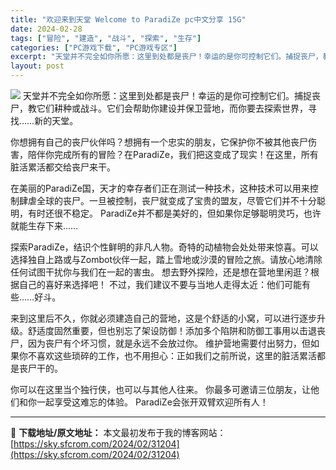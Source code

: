 ```yaml
---
title: "欢迎来到天堂 Welcome to ParadiZe pc中文分享 15G"
date: 2024-02-28
tags: ["冒险", "建造", "战斗", "探索", "生存"]
categories: ["PC游戏下载", "PC游戏专区"]
excerpt: "天堂并不完全如你所愿：这里到处都是丧尸！幸运的是你可控制它们。捕捉丧尸，教它们耕种或战斗。它们会帮助你建设并保卫营地，而你要去探索世界，寻找……新的天堂。 你想拥有自己的丧尸伙伴吗？想拥有一个忠实的朋友，它保护你不被其他丧尸伤害，陪伴你完成所有的冒险？在ParadiZe，我们把这变成了现实！在这里，&hellip;"
layout: post
---
```


<img class="game_header_image_full aligncenter" src="https://cdn.cloudflare.steamstatic.com/steam/apps/1519090/header.jpg?t=1709055334" />
天堂并不完全如你所愿：这里到处都是丧尸！幸运的是你可控制它们。捕捉丧尸，教它们耕种或战斗。它们会帮助你建设并保卫营地，而你要去探索世界，寻找……新的天堂。

你想拥有自己的丧尸伙伴吗？想拥有一个忠实的朋友，它保护你不被其他丧尸伤害，陪伴你完成所有的冒险？在ParadiZe，我们把这变成了现实！在这里，所有脏活累活都交给丧尸来干。

在美丽的ParadiZe国，天才的幸存者们正在测试一种技术，这种技术可以用来控制肆虐全球的丧尸。一旦被控制，丧尸就变成了宝贵的盟友，尽管它们并不十分聪明，有时还很不稳定。
ParadiZe并不都是美好的，但如果你足够聪明灵巧，也许就能生存下来……

探索ParadiZe，结识个性鲜明的非凡人物。奇特的动植物会处处带来惊喜。可以选择独自上路或与Zombot伙伴一起，踏上雪地或沙漠的冒险之旅。请放心地清除任何试图干扰你与我们在一起的害虫。
想去野外探险，还是想在营地里闲逛？根据自己的喜好来选择吧！
不过，我们建议不要与当地人走得太近：他们可能有些……好斗。

来到这里后不久，你就必须建造自己的营地，这是个舒适的小窝，可以进行逐步升级。舒适度固然重要，但也别忘了架设防御！添加多个陷阱和防御工事用以击退丧尸，因为丧尸有个坏习惯，就是永远不会放过你。
维护营地需要付出努力，但如果你不喜欢这些琐碎的工作，也不用担心：正如我们之前所说，这里的脏活累活都是丧尸干的。

你可以在这里当个独行侠，也可以与其他人往来。
你最多可邀请三位朋友，让他们和你一起享受这难忘的体验。
ParadiZe会张开双臂欢迎所有人！

---
📖 **下载地址/原文地址：** 本文最初发布于我的博客网站：[https://sky.sfcrom.com/2024/02/31204](https://sky.sfcrom.com/2024/02/31204)
